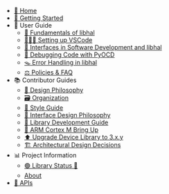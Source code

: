 - [🏡 Home](index.md)
- [🚀 Getting Started](getting_started.md)
- 📖 User Guide
  - [🧱 Fundamentals of libhal](user_guide/fundamentals.md)
  - [🧑🏿‍💻 Setting up VSCode](user_guide/setup_vscode.md)
  - [🔗 Interfaces in Software Development and libhal](user_guide/interfaces.md)
  - [🎯 Debugging Code with PyOCD](user_guide/debugging.md)
  - [🪤 Error Handling in libhal](user_guide/error_handling.md)
  - [⚖️ Policies & FAQ](user_guide/policy.md)
- 📚 Contributor Guides
  - [📜 Design Philosophy](contributor_guide/philosophy.md)
  - [🗃️ Organization](contributor_guide/organization.md)
  - [🎨 Style Guide](contributor_guide/style.md)
  - [🔗 Interface Design Philosophy](contributor_guide/interface_design.md)
  - [🔹 Library Development Guide](contributor_guide/library_guides.md)
  - [🧠 ARM Cortex M Bring Up](contributor_guide/arm_cortex_m_bringup.md)
  - [⬆️ Upgrade Device Library to 3.x.y](contributor_guide/upgrade_to_libhal_3_device_library.md)
  - [🏗️ Architectural Design Decisions](contributor_guide/architecture.md)
- 📊 Project Information
  - [🟢 Library Status 🔴](project_information/status.md)
  - [About](project_information/about.md)
- [🧩 APIs](api/index.html)